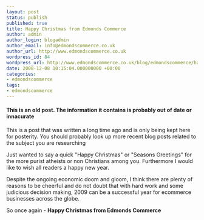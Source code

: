 ```yaml
---
layout: post
status: publish
published: true
title: Happy Christmas from Edmonds Commerce
author: admin
author_login: blogadmin
author_email: info@edmondscommerce.co.uk
author_url: http://www.edmondscommerce.co.uk
wordpress_id: 84
wordpress_url: http://www.edmondscommerce.co.uk/blog/edmondscommerce/happy-christmas-from-edmonds-commerce/
date: 2008-12-08 10:15:04.000000000 +00:00
categories:
- edmondscommerce
tags:
- edmondscommerce
---
```

<div class="oldpost"><h4>This is an old post. The information it contains is probably out of date or innacurate</h4>
<p>
This is a post that was written a long time ago and is only being kept here for posterity.
You should probably look up more recent blog posts related to the subject you are researching
</p>
</div>
Just wanted to say a quick "Happy Christmas" or "Seasons Greetings" for the more purist atheists or non Christians among you. Furthermore I would like to wish all readers a happy new year.

Despite the ongoing economic doom and gloom, I think there are plenty of reasons to be cheerful and do not doubt that with hard work and some judicious decision making, 2009 can be a successful year for ecommerce businesses across the globe.

So once again - <strong>Happy Christmas from Edmonds Commerce</strong>
